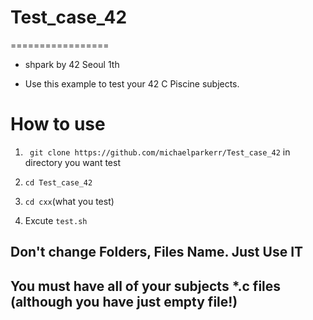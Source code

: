 # Test_case_42
=================

- shpark by 42 Seoul 1th
 
- Use this example to test your 42 C Piscine subjects.

# How to use

1. ``` git clone https://github.com/michaelparkerr/Test_case_42``` in directory you want test

2. ```cd Test_case_42```

3. ```cd cxx```(what you test)

4. Excute ```test.sh```

## Don't change Folders, Files Name. Just Use IT

## You must have all of your subjects *.c files (although you have just empty file!)
